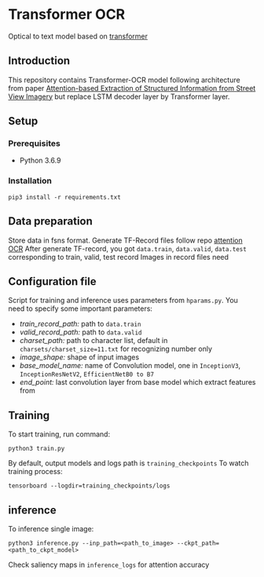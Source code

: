 # Transformer OCR
Optical to text model based on [transformer](https://arxiv.org/abs/1706.03762)

## Introduction
This repository contains Transformer-OCR model following architecture from paper [Attention-based Extraction of Structured Information from Street View Imagery](https://arxiv.org/abs/1704.03549) but replace LSTM decoder layer by Transformer layer.

## Setup
### Prerequisites
- Python 3.6.9
### Installation
```
pip3 install -r requirements.txt
```

## Data preparation
Store data in fsns format. Generate TF-Record files follow repo [attention OCR](https://github.com/tensorflow/models/tree/master/research/attention_ocr)
After generate TF-record, you got `data.train`, `data.valid`, `data.test` corresponding to train, valid, test record
Images in record files need 
## Configuration file

Script for training and inference uses parameters from `hparams.py`. You need to specify some important parameters:
- *train_record_path:* path to `data.train`
- *valid_record_path:* path to `data.valid`
- *charset_path:* path to character list, default in `charsets/charset_size=11.txt` for recognizing number only
- *image_shape:* shape of input images
- *base_model_name:* name of Convolution model, one in `InceptionV3`, `InceptionResNetV2`, `EfficientNetB0 to B7`
- *end_point:* last convolution layer from base model which extract features from

## Training
To start training, run command:
```
python3 train.py
```
By default, output models and logs path is `training_checkpoints`
To watch training process:
```
tensorboard --logdir=training_checkpoints/logs
```
## inference
To inference single image:
```
python3 inference.py --inp_path=<path_to_image> --ckpt_path=<path_to_ckpt_model>
```
Check saliency maps in `inference_logs` for attention accuracy